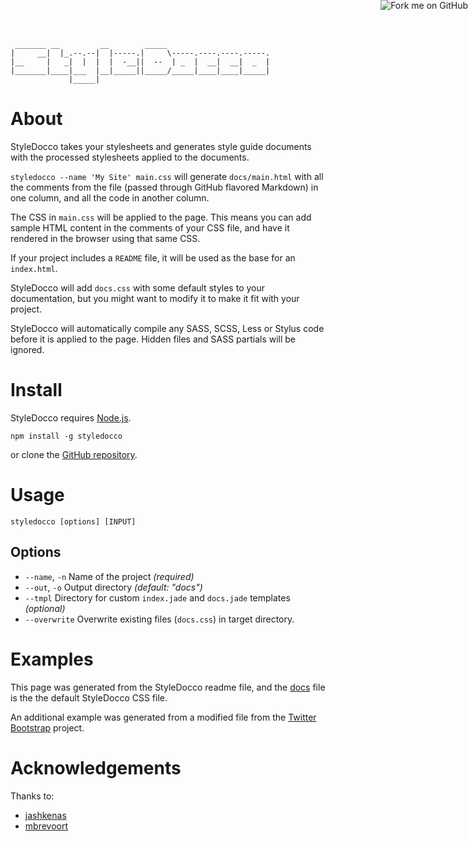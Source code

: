      _______ __         __        _____
    |     __|  |_.--.--|  |-----.|     \-----.----.----.-----.
    |__     |   _|  |  |  |  -__||  --  | _  |  __|  __|  _  |
    |_______|____|___  |__|_____||_____/_____|____|____|_____|
                 |_____|


About
=====

StyleDocco takes your stylesheets and generates style guide documents with the processed stylesheets applied to the documents.

`styledocco --name 'My Site' main.css` will generate `docs/main.html` with all the comments from the file (passed through GitHub flavored Markdown) in one column, and all the code in another column.

The CSS in `main.css` will be applied to the page. This means you can add sample HTML content in the comments of your CSS file, and have it rendered in the browser using that same CSS.

If your project includes a `README` file, it will be used as the base for an `index.html`.

StyleDocco will add `docs.css` with some default styles to your documentation, but you might want to modify it to make it fit with your project.

StyleDocco will automatically compile any SASS, SCSS, Less or Stylus code before it is applied to the page. Hidden files and SASS partials will be ignored.


Install
=======

StyleDocco requires [Node.js](http://nodejs.org).

`npm install -g styledocco`

or clone the [GitHub repository](https://github.com/jacobrask/styledocco).


Usage
=====

`styledocco [options] [INPUT]`

Options
-------

 * `--name`, `-n` Name of the project *(required)*
 * `--out`, `-o`  Output directory *(default: "docs")*
 * `--tmpl`       Directory for custom `index.jade` and `docs.jade` templates *(optional)*
 * `--overwrite`  Overwrite existing files (`docs.css`) in target directory.


Examples
========

This page was generated from the StyleDocco readme file, and the [docs](resources/docs.html) file is the the default StyleDocco CSS file.

An additional example was generated from a modified file from the [Twitter Bootstrap](examples/bootstrap/docs/index.html) project.


Acknowledgements
================

Thanks to:

 * [jashkenas](https://github.com/jashkenas/docco)
 * [mbrevoort](https://github.com/mbrevoort/docco-husky)


<a href="https://github.com/jacobrask/styledocco" id="styledocco-fork-me"><img style="position:fixed;top:0;right:0;border:0;" src="https://a248.e.akamai.net/assets.github.com/img/7afbc8b248c68eb468279e8c17986ad46549fb71/687474703a2f2f73332e616d617a6f6e6177732e636f6d2f6769746875622f726962626f6e732f666f726b6d655f72696768745f6461726b626c75655f3132313632312e706e67" alt="Fork me on GitHub"></a>
